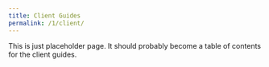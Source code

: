```yaml
---
title: Client Guides
permalink: /1/client/
---
```


This is just placeholder page. It should probably become a table of
contents for the client guides.

